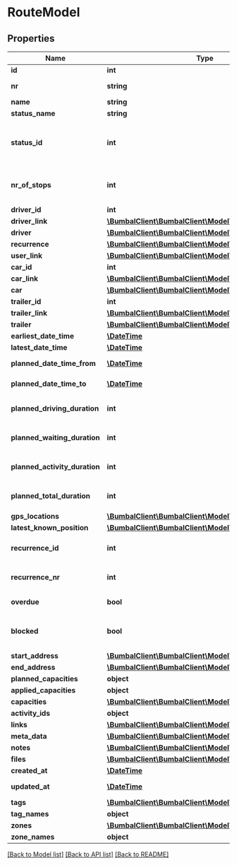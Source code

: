 # RouteModel

## Properties
Name | Type | Description | Notes
------------ | ------------- | ------------- | -------------
**id** | **int** | Unique ID of Route | [optional] 
**nr** | **string** | Non-Unique number of Route | [optional] 
**name** | **string** | Description | [optional] 
**status_name** | **string** | Route Status | [optional] 
**status_id** | **int** | Status ID of Route, 29:route_cancelled, 1:route_planned, 2:route_in_progress, 8:route_executed | [optional] 
**nr_of_stops** | **int** | number of stops on this route (excluding start_route and end_route activities) | [optional] 
**driver_id** | **int** |  | [optional] 
**driver_link** | [**\BumbalClient\BumbalClient\Model\LinkModel[]**](LinkModel.md) |  | [optional] 
**driver** | [**\BumbalClient\BumbalClient\Model\UsersModel**](UsersModel.md) |  | [optional] 
**recurrence** | [**\BumbalClient\BumbalClient\Model\RecurrenceModel**](RecurrenceModel.md) |  | [optional] 
**user_link** | [**\BumbalClient\BumbalClient\Model\LinkModel[]**](LinkModel.md) |  | [optional] 
**car_id** | **int** |  | [optional] 
**car_link** | [**\BumbalClient\BumbalClient\Model\LinkModel[]**](LinkModel.md) |  | [optional] 
**car** | [**\BumbalClient\BumbalClient\Model\CarModel**](CarModel.md) |  | [optional] 
**trailer_id** | **int** |  | [optional] 
**trailer_link** | [**\BumbalClient\BumbalClient\Model\LinkModel[]**](LinkModel.md) |  | [optional] 
**trailer** | [**\BumbalClient\BumbalClient\Model\TrailerModel**](TrailerModel.md) |  | [optional] 
**earliest_date_time** | [**\DateTime**](\DateTime.md) |  | [optional] 
**latest_date_time** | [**\DateTime**](\DateTime.md) |  | [optional] 
**planned_date_time_from** | [**\DateTime**](\DateTime.md) | planned date-time from | [optional] 
**planned_date_time_to** | [**\DateTime**](\DateTime.md) | planned date-time to | [optional] 
**planned_driving_duration** | **int** | Planned driving duration of this route in minutes | [optional] 
**planned_waiting_duration** | **int** | Planned waiting duration of this route in minutes | [optional] 
**planned_activity_duration** | **int** | Planned duration for all activities in this route in minutes | [optional] 
**planned_total_duration** | **int** | Total planned duration of this route in minutes | [optional] 
**gps_locations** | [**\BumbalClient\BumbalClient\Model\GPSLocationModel[]**](GPSLocationModel.md) |  | [optional] 
**latest_known_position** | [**\BumbalClient\BumbalClient\Model\GPSLocationModel**](GPSLocationModel.md) |  | [optional] 
**recurrence_id** | **int** | id of recurrence where route belongs to | [optional] 
**recurrence_nr** | **int** | nr within recurrence where route belongs to | [optional] 
**overdue** | **bool** | whether any activity on route is overdue | [optional] 
**blocked** | **bool** | a blocked route can not be auto-filled by customer calendars | [optional] 
**start_address** | [**\BumbalClient\BumbalClient\Model\AddressModel**](AddressModel.md) |  | [optional] 
**end_address** | [**\BumbalClient\BumbalClient\Model\AddressModel**](AddressModel.md) |  | [optional] 
**planned_capacities** | **object** |  | [optional] 
**applied_capacities** | **object** |  | [optional] 
**capacities** | [**\BumbalClient\BumbalClient\Model\CapacityModel[]**](CapacityModel.md) |  | [optional] 
**activity_ids** | **object** |  | [optional] 
**links** | [**\BumbalClient\BumbalClient\Model\LinkModel[]**](LinkModel.md) |  | [optional] 
**meta_data** | [**\BumbalClient\BumbalClient\Model\MetaDataModel[]**](MetaDataModel.md) |  | [optional] 
**notes** | [**\BumbalClient\BumbalClient\Model\NoteModel[]**](NoteModel.md) |  | [optional] 
**files** | [**\BumbalClient\BumbalClient\Model\FileModel[]**](FileModel.md) |  | [optional] 
**created_at** | [**\DateTime**](\DateTime.md) | created_at date time | [optional] 
**updated_at** | [**\DateTime**](\DateTime.md) | updated_at date time | [optional] 
**tags** | [**\BumbalClient\BumbalClient\Model\TagModel[]**](TagModel.md) |  | [optional] 
**tag_names** | **object** |  | [optional] 
**zones** | [**\BumbalClient\BumbalClient\Model\ZoneModel[]**](ZoneModel.md) |  | [optional] 
**zone_names** | **object** |  | [optional] 

[[Back to Model list]](../README.md#documentation-for-models) [[Back to API list]](../README.md#documentation-for-api-endpoints) [[Back to README]](../README.md)



